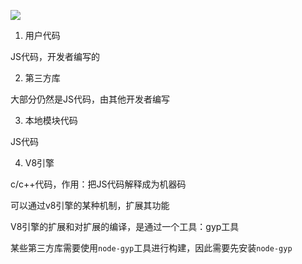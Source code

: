 ![](http://mdrs.yuanjin.tech/img/node组成原理图.jpg)

1. 用户代码

JS代码，开发者编写的



2. 第三方库

大部分仍然是JS代码，由其他开发者编写



3. 本地模块代码

JS代码



4. V8引擎

c/c++代码，作用：把JS代码解释成为机器码

可以通过v8引擎的某种机制，扩展其功能



V8引擎的扩展和对扩展的编译，是通过一个工具：gyp工具

某些第三方库需要使用`node-gyp`工具进行构建，因此需要先安装`node-gyp`
